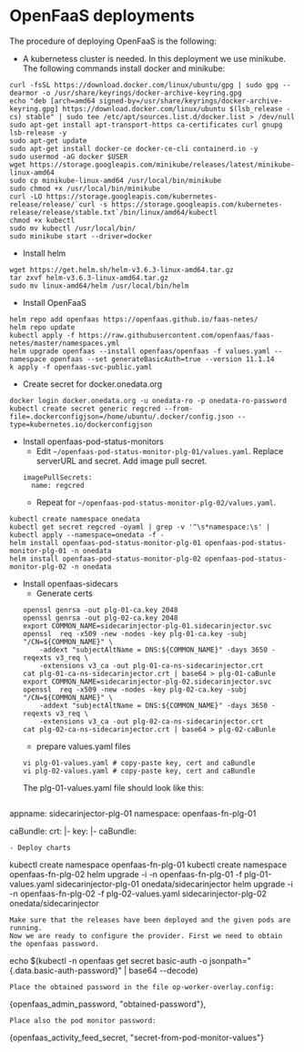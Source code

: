 # OpenFaaS deployments

The procedure of deploying OpenFaaS is the following:
- A kubernetess cluster is needed. In this deployment we use minikube. The following commands install docker and minikube: 

```
curl -fsSL https://download.docker.com/linux/ubuntu/gpg | sudo gpg --dearmor -o /usr/share/keyrings/docker-archive-keyring.gpg
echo "deb [arch=amd64 signed-by=/usr/share/keyrings/docker-archive-keyring.gpg] https://download.docker.com/linux/ubuntu $(lsb_release -cs) stable" | sudo tee /etc/apt/sources.list.d/docker.list > /dev/null
sudo apt-get install apt-transport-https ca-certificates curl gnupg lsb-release -y
sudo apt-get update
sudo apt-get install docker-ce docker-ce-cli containerd.io -y
sudo usermod -aG docker $USER
wget https://storage.googleapis.com/minikube/releases/latest/minikube-linux-amd64
sudo cp minikube-linux-amd64 /usr/local/bin/minikube
sudo chmod +x /usr/local/bin/minikube
curl -LO https://storage.googleapis.com/kubernetes-release/release/`curl -s https://storage.googleapis.com/kubernetes-release/release/stable.txt`/bin/linux/amd64/kubectl
chmod +x kubectl
sudo mv kubectl /usr/local/bin/
sudo minikube start --driver=docker
```
- Install helm
```
wget https://get.helm.sh/helm-v3.6.3-linux-amd64.tar.gz
tar zxvf helm-v3.6.3-linux-amd64.tar.gz
sudo mv linux-amd64/helm /usr/local/bin/helm
```
- Install OpenFaaS
```
helm repo add openfaas https://openfaas.github.io/faas-netes/
helm repo update
kubectl apply -f https://raw.githubusercontent.com/openfaas/faas-netes/master/namespaces.yml
helm upgrade openfaas --install openfaas/openfaas -f values.yaml --namespace openfaas --set generateBasicAuth=true --version 11.1.14
k apply -f openfaas-svc-public.yaml
```
- Create secret for docker.onedata.org
```
docker login docker.onedata.org -u onedata-ro -p onedata-ro-password
kubectl create secret generic regcred --from-file=.dockerconfigjson=/home/ubuntu/.docker/config.json --type=kubernetes.io/dockerconfigjson
```

- Install openfaas-pod-status-monitors
  - Edit `~/openfaas-pod-status-monitor-plg-01/values.yaml`. Replace serverURL and secret. Add image pull secret.
  ```
  imagePullSecrets:
    name: regcred
  ```
  - Repeat for `~/openfaas-pod-status-monitor-plg-02/values.yaml`.
```
kubectl create namespace onedata
kubectl get secret regcred -oyaml | grep -v '^\s*namespace:\s' | kubectl apply --namespace=onedata -f -
helm install openfaas-pod-status-monitor-plg-01 openfaas-pod-status-monitor-plg-01 -n onedata
helm install openfaas-pod-status-monitor-plg-02 openfaas-pod-status-monitor-plg-02 -n onedata
```
- Install openfaas-sidecars
  - Generate certs
  ```
  openssl genrsa -out plg-01-ca.key 2048
  openssl genrsa -out plg-02-ca.key 2048
  export COMMON_NAME=sidecarinjector-plg-01.sidecarinjector.svc
  openssl  req -x509 -new -nodes -key plg-01-ca.key -subj "/CN=${COMMON_NAME}" \
      -addext "subjectAltName = DNS:${COMMON_NAME}" -days 3650 -reqexts v3_req \
      -extensions v3_ca -out plg-01-ca-ns-sidecarinjector.crt
  cat plg-01-ca-ns-sidecarinjector.crt | base64 > plg-01-caBunle
  export COMMON_NAME=sidecarinjector-plg-02.sidecarinjector.svc
  openssl  req -x509 -new -nodes -key plg-02-ca.key -subj "/CN=${COMMON_NAME}" \
      -addext "subjectAltName = DNS:${COMMON_NAME}" -days 3650 -reqexts v3_req \
      -extensions v3_ca -out plg-02-ca-ns-sidecarinjector.crt
  cat plg-02-ca-ns-sidecarinjector.crt | base64 > plg-02-caBunle
  ```
  - prepare values.yaml files
  ```
  vi plg-01-values.yaml # copy-paste key, cert and caBundle
  vi plg-02-values.yaml # copy-paste key, cert and caBundle
  ```
  The plg-01-values.yaml file should look like this:
  ```
appname: sidecarinjector-plg-01
namespace: openfaas-fn-plg-01

caBundle:
  crt: |-
    <content of plg-01-ca-ns-sidecarinjector.crt>
  key: |-
    <content of plg-01-ca.key>
  caBundle: <content of plg-01-caBundle>
  ```
  - Deploy charts
```
kubectl create namespace openfaas-fn-plg-01
kubectl create namespace openfaas-fn-plg-02
helm upgrade -i -n openfaas-fn-plg-01 -f plg-01-values.yaml sidecarinjector-plg-01 onedata/sidecarinjector
helm upgrade -i -n openfaas-fn-plg-02 -f plg-02-values.yaml sidecarinjector-plg-02 onedata/sidecarinjector
```
Make sure that the releases have been deployed and the given pods are running. 
Now we are ready to configure the provider. First we need to obtain the openfaas password. 
```
echo $(kubectl -n openfaas get secret basic-auth -o jsonpath="{.data.basic-auth-password}" | base64 --decode)
```
Place the obtained password in the file op-worker-overlay.config:
```
{openfaas_admin_password, "obtained-password"},
```
Place also the pod monitor password:
```
{openfaas_activity_feed_secret, "secret-from-pod-monitor-values"}
```
